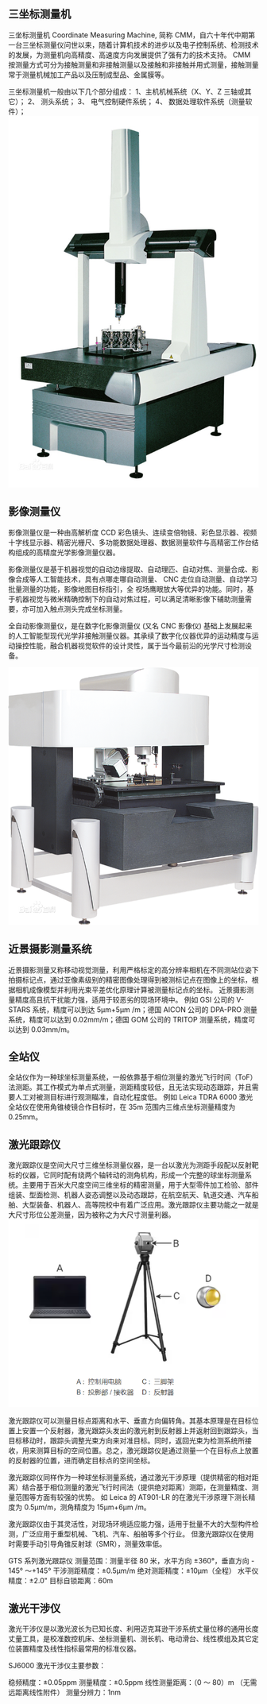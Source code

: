 ## 三坐标测量机

三坐标测量机 Coordinate Measuring Machine, 简称 CMM，自六十年代中期第一台三坐标测量仪问世以来，随着计算机技术的进步以及电子控制系统、检测技术的发展，为测量机向高精度、高速度方向发展提供了强有力的技术支持。
CMM 按测量方式可分为接触测量和非接触测量以及接触和非接触并用式测量，接触测量常于测量机械加工产品以及压制成型品、金属膜等。

三坐标测量机一般由以下几个部分组成：
1、主机机械系统（X、Y、Z 三轴或其它）；
2、 测头系统；
3、 电气控制硬件系统；
4、 数据处理软件系统（测量软件）；
![三坐标测量机](images/CMM.jpg)

## 影像测量仪

影像测量仪是一种由高解析度 CCD 彩色镜头、连续变倍物镜、彩色显示器、视频十字线显示器、精密光栅尺、多功能数据处理器、数据测量软件与高精密工作台结构组成的高精度光学影像测量仪器。

影像测量仪是基于机器视觉的自动边缘提取、自动理匹、自动对焦、测量合成、影像合成等人工智能技术，具有点哪走哪自动测量、 CNC 走位自动测量、自动学习批量测量的功能，影像地图目标指引，全 视场鹰眼放大等优异的功能。同时，基于机器视觉与微米精确控制下的自动对焦过程，可以满足清晰影像下辅助测量需要，亦可加入触点测头完成坐标测量。

全自动影像测量仪，是在数字化影像测量仪 (又名 CNC 影像仪) 基础上发展起来的人工智能型现代光学非接触测量仪器。其承续了数字化仪器优异的运动精度与运动操控性能，融合机器视觉软件的设计灵性，属于当今最前沿的光学尺寸检测设备。

![影像测量仪](images/ImageMeasuringInstrument.png)

## 近景摄影测量系统

近景摄影测量又称移动视觉测量，利用严格标定的高分辨率相机在不同测站位姿下拍摄标记点，通过亚像素级别的精密图像处理得到被测标记点在图像上的坐标，根据相机成像模型并利用光束平差优化原理计算被测量标记点的坐标。
近景摄影测量精度高且抗干扰能力强，适用于较恶劣的现场环境中。
例如 GSI 公司的 V-STARS 系统，精度可以到达 5μm+5μm /m；德国 AICON 公司的 DPA-PRO 测量系统，精度可以达到 0.02mm/m；德国 GOM 公司的 TRITOP 测量系统，精度可以达到 0.03mm/m。

## 全站仪

全站仪作为一种球坐标测量系统，一般依靠基于相位测量的激光飞行时间（ToF）法测距。其工作模式为单点式测量，测距精度较低，且无法实现动态跟踪，并且需要人工对被测目标进行观测瞄准，自动化程度低。
例如 Leica TDRA 6000 激光全站仪在使用角锥棱镜合作目标时，在 35m 范围内三维点坐标测量精度为 0.25mm。

## 激光跟踪仪

激光跟踪仪是空间大尺寸三维坐标测量仪器，是一台以激光为测距手段配以反射靶标的仪器，它同时配有绕两个轴转动的测角机构，形成一个完整的球坐标测量系统。主要用于百米大尺度空间三维坐标的精密测量，用于大型零件加工检验、部件组装、型面检测、机器人姿态调整以及动态跟踪，在航空航天、轨道交通、汽车船舶、大型装备、机器人、高等院校中有着广泛应用。激光跟踪仪主要功能之一就是大尺寸形位公差测量，因为被称之为大尺寸测量利器。
![激光跟踪仪的构成](images/Laser-Tracker.png)

激光跟踪仪可以测量目标点距离和水平、垂直方向偏转角。其基本原理是在目标位置上安置一个反射器，激光跟踪头发出的激光射到反射器上并返射回到跟踪头，当目标移动时，跟踪头调整光束方向来对准目标。同时，返回光束为检测系统所接收，用来测算目标的空间位置。总之，激光跟踪仪是通过测量一个在目标点上放置的反射器的位置，进而确定目标点的空间坐标。

激光跟踪仪同样作为一种球坐标测量系统，通过激光干涉原理（提供精密的相对距离）结合基于相位测量的激光飞行时间法（提供绝对距离）测距，在测量精度、测量范围等方面有较强的优势。
如 Leica 的 AT901-LR 的在激光干涉原理下测长精度为 0.5μm/m，测角精度为 15μm+6μm /m。

激光跟踪仪由于其灵活性，对现场环境适应能力强，适用于批量不大的大型构件检测，广泛应用于重型机械、飞机、汽车、船舶等多个行业。
但激光跟踪仪在使用时需要手动引导角锥反射球（SMR），测量效率低。

GTS 系列激光跟踪仪
测量范围：测量半径 80 米，水平方向 ±360°，垂直方向 - 145° ～+145°
干涉测距精度：±0.5μm/m
绝对测距精度：±10μm（全程）
水平仪精度：±2.0"
目标自锁距离：60m

## 激光干涉仪

激光干涉仪是以激光波长为已知长度、利用迈克耳逊干涉系统丈量位移的通用长度丈量工具，是校准数控机床、坐标测量机、测长机、电动滑台、线性模组及其它定位装置精度及线性指标最常用的标准仪器。

SJ6000 激光干涉仪主要参数：

稳频精度：±0.05ppm
测量精度：±0.5ppm
线性测量距离：（0 ～ 80）m （无需远距离线性附件）
测量分辨力：1nm
